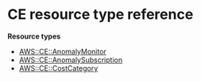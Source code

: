 # CE resource type reference<a name="AWS_CE"></a>

**Resource types**
+ [AWS::CE::AnomalyMonitor](aws-resource-ce-anomalymonitor.md)
+ [AWS::CE::AnomalySubscription](aws-resource-ce-anomalysubscription.md)
+ [AWS::CE::CostCategory](aws-resource-ce-costcategory.md)